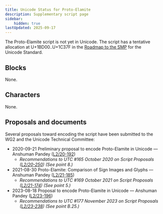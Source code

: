 ```yaml
---
title: Unicode Status for Proto-Elamite
description: Supplementary script page
sidebar:
    hidden: true
lastUpdated: 2025-09-17
---
```


The Proto-Elamite script is not yet in Unicode. The script has a tentative allocation at U+1BD00..U+1C37F in the [Roadmap to the SMP](http://www.unicode.org/roadmaps/smp/) for the Unicode Standard.

## Blocks

None.

## Characters

None.

## Proposals and documents

Several proposals toward encoding the script have been submitted to the WG2 and the Unicode Technical Committee:
- 2020-09-21 Preliminary proposal to encode Proto-Elamite in Unicode — Anshuman Pandey ([L2/20-192](http://www.unicode.org/cgi-bin/GetMatchingDocs.pl?L2/20-192))
  - _Recommendations to UTC #165 October 2020 on Script Proposals ([L2/20-250](http://www.unicode.org/L2/L2020/20250-script-adhoc-rept.pdf)) (See point 8.)_
- 2021-08-30 Proto-Elamite: Comparison of Sign Images and Glyphs — Anshuman Pandey ([L2/21-185](http://www.unicode.org/cgi-bin/GetMatchingDocs.pl?L2/21-185))
  - _Recommendations to UTC #169 October  2021 on Script Proposals ([L2/21-174](http://www.unicode.org/L2/L2021/21174-script-adhoc-rept.pdf)) (See point 5.)_
- 2023-08-18 Proposal to encode Proto-Elamite in Unicode — Anshuman Pandey ([L2/23-196](http://www.unicode.org/cgi-bin/GetMatchingDocs.pl?L2/23-196))
  - _Recommendations to UTC #177 November 2023 on Script Proposals ([L2/23-238](http://www.unicode.org/cgi-bin/GetMatchingDocs.pl?L2/23-238)) (See point B.25.)_
